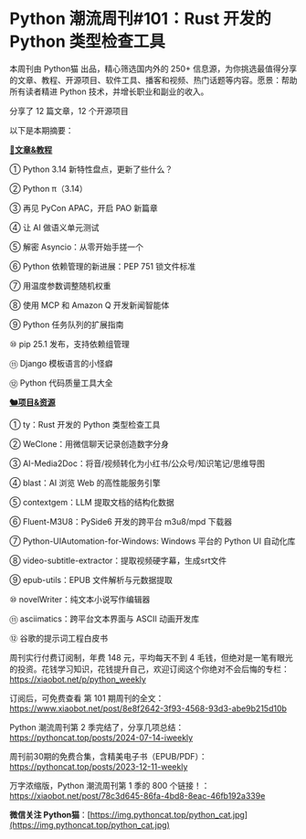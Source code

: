 # Python 潮流周刊#101：Rust 开发的 Python 类型检查工具

本周刊由 Python猫 出品，精心筛选国内外的 250+ 信息源，为你挑选最值得分享的文章、教程、开源项目、软件工具、播客和视频、热门话题等内容。愿景：帮助所有读者精进 Python 技术，并增长职业和副业的收入。

分享了 12 篇文章，12 个开源项目

以下是本期摘要： 

**[🦄文章&教程](https://xiaobot.net/p/python_weekly)**


① Python 3.14 新特性盘点，更新了些什么？

② Python π（3.14）

③ 再见 PyCon APAC，开启 PAO 新篇章

④ 让 AI 做语义单元测试

⑤ 解密 Asyncio：从零开始手搓一个

⑥ Python 依赖管理的新进展：PEP 751 锁文件标准

⑦ 用温度参数调整随机权重

⑧ 使用 MCP 和 Amazon Q 开发新闻智能体

⑨ Python 任务队列的扩展指南

⑩ pip 25.1 发布，支持依赖组管理

⑪ Django 模板语言的小怪癖

⑫ Python 代码质量工具大全

**[🐿️项目&资源](https://xiaobot.net/p/python_weekly)**


① ty：Rust 开发的 Python 类型检查工具

② WeClone：用微信聊天记录创造数字分身

③ AI-Media2Doc：将音/视频转化为小红书/公众号/知识笔记/思维导图

④ blast：AI 浏览 Web 的高性能服务引擎

⑤ contextgem：LLM 提取文档的结构化数据

⑥ Fluent-M3U8：PySide6 开发的跨平台 m3u8/mpd 下载器

⑦ Python-UIAutomation-for-Windows: Windows 平台的 Python UI 自动化库

⑧ video-subtitle-extractor：提取视频硬字幕，生成srt文件

⑨ epub-utils：EPUB 文件解析与元数据提取

⑩ novelWriter：纯文本小说写作编辑器

⑪ asciimatics：跨平台文本界面与 ASCII 动画开发库

⑫ 谷歌的提示词工程白皮书



周刊实行付费订阅制，年费 148 元，平均每天不到 4 毛钱，但绝对是一笔有眼光的投资。花钱学习知识，花钱提升自己，欢迎订阅这个你绝对不会后悔的专栏：https://xiaobot.net/p/python_weekly

订阅后，可免费查看 第 101 期周刊的全文：https://www.xiaobot.net/post/8e8f2642-3f93-4568-93d3-abe9b215d10b

Python 潮流周刊第 2 季完结了，分享几项总结：https://pythoncat.top/posts/2024-07-14-iweekly

周刊前30期的免费合集，含精美电子书（EPUB/PDF）：https://pythoncat.top/posts/2023-12-11-weekly

万字浓缩版，Python 潮流周刊第 1 季的 800 个链接！：https://xiaobot.net/post/78c3d645-86fa-4bd8-8eac-46fb192a339e

**微信关注 Python猫**：[https://img.pythoncat.top/python_cat.jpg](https://img.pythoncat.top/python_cat.jpg)

